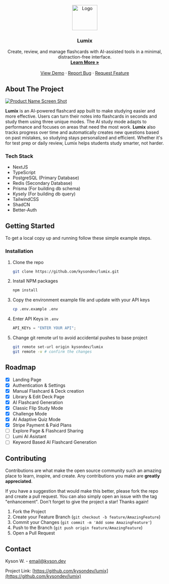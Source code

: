 <br />
<div align="center">
  <a href="https://github.com/kysondev/lumix">
    <img src="https://res.cloudinary.com/dyu7ogoqc/image/upload/v1753470067/image_2_ehrhh8.png" alt="Logo" width="80" height="80">
  </a>

<h3 align="center">Lumix</h3>

  <p align="center">
    Create, review, and manage flashcards with AI-assisted tools in a minimal, distraction-free interface.
    <br />
    <a href="https://lumixapp.xyz/"><strong>Learn More »</strong></a>
    <br />
    <br />
    <a href="https://lumixapp.xyz/">View Demo</a>
    ·
    <a href="https://github.com/kysondev/lumix/issues/new?labels=bug&template=bug-report---.md">Report Bug</a>
    ·
    <a href="https://github.com/kysondev/lumix/issues/new?labels=enhancement&template=feature-request---.md">Request Feature</a>
  </p>
</div>

## About The Project

[![Product Name Screen Shot](https://res.cloudinary.com/dyu7ogoqc/image/upload/v1753470146/Screenshot_2025-07-25_150132_ivxet8.png)](https://res.cloudinary.com/dyu7ogoqc/image/upload/v1753470146/Screenshot_2025-07-25_150132_ivxet8.png)

**Lumix** is an AI-powered flashcard app built to make studying easier and more effective. Users can turn their notes into flashcards in seconds and study them using three unique modes. The AI study mode adapts to performance and focuses on areas that need the most work. **Lumix** also tracks progress over time and automatically creates new questions based on past mistakes, so studying stays personalized and efficient. Whether it's for test prep or daily review, Lumix helps students study smarter, not harder.

### Tech Stack

- NextJS
- TypeScript
- PostgreSQL (Primary Database)
- Redis (Secondary Database)
- Prisma (For building db schema)
- Kysely (For building db query)
- TailwindCSS
- ShadCN
- Better-Auth

## Getting Started

To get a local copy up and running follow these simple example steps.

### Installation

1. Clone the repo
   ```sh
   git clone https://github.com/kysondev/lumix.git
   ```
2. Install NPM packages
   ```sh
   npm install
   ```
3. Copy the environment example file and update with your API keys
   ```sh
   cp .env.example .env
   ```
4. Enter API Keys in `.env`
   ```js
   API_KEYs = "ENTER YOUR API";
   ```
5. Change git remote url to avoid accidental pushes to base project
   ```sh
   git remote set-url origin kysondev/lumix
   git remote -v # confirm the changes
   ```

## Roadmap

- [x] Landing Page
- [x] Authentication & Settings
- [x] Manual Flashcard & Deck creation
- [x] Library & Edit Deck Page
- [x] AI Flashcard Generation
- [x] Classic Flip Study Mode
- [x] Challenge Mode
- [x] AI Adaptive Quiz Mode
- [x] Stripe Payment & Paid Plans
- [ ] Explore Page & Flashcard Sharing
- [ ] Lumi AI Asistant
- [ ] Keyword Based AI Flashcard Generation

## Contributing

Contributions are what make the open source community such an amazing place to learn, inspire, and create. Any contributions you make are **greatly appreciated**.

If you have a suggestion that would make this better, please fork the repo and create a pull request. You can also simply open an issue with the tag "enhancement".
Don't forget to give the project a star! Thanks again!

1. Fork the Project
2. Create your Feature Branch (`git checkout -b feature/AmazingFeature`)
3. Commit your Changes (`git commit -m 'Add some AmazingFeature'`)
4. Push to the Branch (`git push origin feature/AmazingFeature`)
5. Open a Pull Request

## Contact

Kyson W. - email@kyson.dev

Project Link: [https://github.com/kysondev/lumix](https://github.com/kysondev/lumix)
